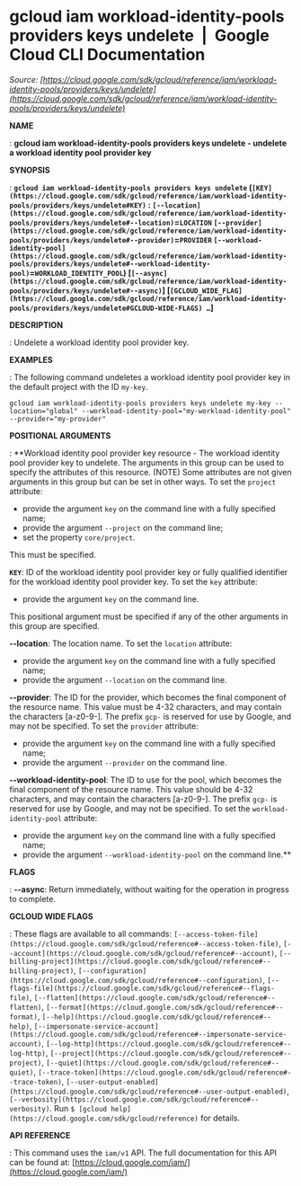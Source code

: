 # gcloud iam workload-identity-pools providers keys undelete  |  Google Cloud CLI Documentation

*Source: [https://cloud.google.com/sdk/gcloud/reference/iam/workload-identity-pools/providers/keys/undelete](https://cloud.google.com/sdk/gcloud/reference/iam/workload-identity-pools/providers/keys/undelete)*

**NAME**

: **gcloud iam workload-identity-pools providers keys undelete - undelete a workload identity pool provider key**

**SYNOPSIS**

: **`gcloud iam workload-identity-pools providers keys undelete` (`[KEY](https://cloud.google.com/sdk/gcloud/reference/iam/workload-identity-pools/providers/keys/undelete#KEY)` : `[--location](https://cloud.google.com/sdk/gcloud/reference/iam/workload-identity-pools/providers/keys/undelete#--location)`=`LOCATION` `[--provider](https://cloud.google.com/sdk/gcloud/reference/iam/workload-identity-pools/providers/keys/undelete#--provider)`=`PROVIDER` `[--workload-identity-pool](https://cloud.google.com/sdk/gcloud/reference/iam/workload-identity-pools/providers/keys/undelete#--workload-identity-pool)`=`WORKLOAD_IDENTITY_POOL`) [`[--async](https://cloud.google.com/sdk/gcloud/reference/iam/workload-identity-pools/providers/keys/undelete#--async)`] [`[GCLOUD_WIDE_FLAG](https://cloud.google.com/sdk/gcloud/reference/iam/workload-identity-pools/providers/keys/undelete#GCLOUD-WIDE-FLAGS) …`]**

**DESCRIPTION**

: Undelete a workload identity pool provider key.

**EXAMPLES**

: The following command undeletes a workload identity pool provider key in the
default project with the ID ``my-key``.

```
gcloud iam workload-identity-pools providers keys undelete my-key --location="global" --workload-identity-pool="my-workload-identity-pool" --provider="my-provider"
```

**POSITIONAL ARGUMENTS**

: **Workload identity pool provider key resource - The workload identity pool
provider key to undelete. The arguments in this group can be used to specify the
attributes of this resource. (NOTE) Some attributes are not given arguments in
this group but can be set in other ways.
To set the `project` attribute:

- provide the argument `key` on the command line with a fully specified
name;
- provide the argument `--project` on the command line;
- set the property `core/project`.

This must be specified.

**`KEY`**:
ID of the workload identity pool provider key or fully qualified identifier for
the workload identity pool provider key.
To set the `key` attribute:

- provide the argument `key` on the command line.

This positional argument must be specified if any of the other arguments in this
group are specified.

**--location**:
The location name.
To set the `location` attribute:

- provide the argument `key` on the command line with a fully specified
name;
- provide the argument `--location` on the command line.

**--provider**:
The ID for the provider, which becomes the final component of the resource name.
This value must be 4-32 characters, and may contain the characters [a-z0-9-].
The prefix `gcp-` is reserved for use by Google, and may not be
specified.
To set the `provider` attribute:

- provide the argument `key` on the command line with a fully specified
name;
- provide the argument `--provider` on the command line.

**--workload-identity-pool**:
The ID to use for the pool, which becomes the final component of the resource
name. This value should be 4-32 characters, and may contain the characters
[a-z0-9-]. The prefix `gcp-` is reserved for use by Google, and may
not be specified.
To set the `workload-identity-pool` attribute:

- provide the argument `key` on the command line with a fully specified
name;
- provide the argument `--workload-identity-pool` on the command line.**

**FLAGS**

: **--async**:
Return immediately, without waiting for the operation in progress to complete.

**GCLOUD WIDE FLAGS**

: These flags are available to all commands: `[--access-token-file](https://cloud.google.com/sdk/gcloud/reference#--access-token-file)`,
`[--account](https://cloud.google.com/sdk/gcloud/reference#--account)`, `[--billing-project](https://cloud.google.com/sdk/gcloud/reference#--billing-project)`,
`[--configuration](https://cloud.google.com/sdk/gcloud/reference#--configuration)`,
`[--flags-file](https://cloud.google.com/sdk/gcloud/reference#--flags-file)`,
`[--flatten](https://cloud.google.com/sdk/gcloud/reference#--flatten)`, `[--format](https://cloud.google.com/sdk/gcloud/reference#--format)`, `[--help](https://cloud.google.com/sdk/gcloud/reference#--help)`, `[--impersonate-service-account](https://cloud.google.com/sdk/gcloud/reference#--impersonate-service-account)`,
`[--log-http](https://cloud.google.com/sdk/gcloud/reference#--log-http)`,
`[--project](https://cloud.google.com/sdk/gcloud/reference#--project)`, `[--quiet](https://cloud.google.com/sdk/gcloud/reference#--quiet)`, `[--trace-token](https://cloud.google.com/sdk/gcloud/reference#--trace-token)`, `[--user-output-enabled](https://cloud.google.com/sdk/gcloud/reference#--user-output-enabled)`,
`[--verbosity](https://cloud.google.com/sdk/gcloud/reference#--verbosity)`.
Run `$ [gcloud help](https://cloud.google.com/sdk/gcloud/reference)` for details.

**API REFERENCE**

: This command uses the `iam/v1` API. The full documentation for this
API can be found at: [https://cloud.google.com/iam/](https://cloud.google.com/iam/)